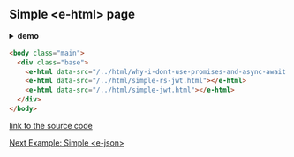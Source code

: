## Simple &lt;e-html&gt; page

<details><summary><b>demo</b></summary>

<img src="/image/simple-ehtml.png">

</details>

```html
<body class="main">
  <div class="base">
    <e-html data-src="/../html/why-i-dont-use-promises-and-async-await.html"></e-html>
    <e-html data-src="/../html/simple-rs-jwt.html"></e-html>
    <e-html data-src="/../html/simple-jwt.html"></e-html>
  </div> 
</body>
```
[link to the source code](https://github.com/Guseyn/EHTML/blob/master/examples/static/html/simple-ehtml.html)

[Next Example: Simple &lt;e-json&gt;](/html/examples/simple-e-json.html)
